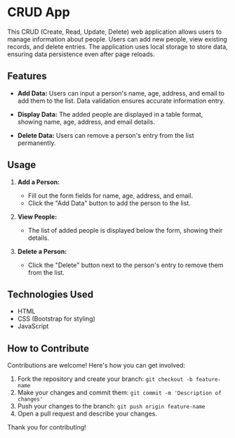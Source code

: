 # CRUD App

This CRUD (Create, Read, Update, Delete) web application allows users to manage information about people. Users can add new people, view existing records, and delete entries. The application uses local storage to store data, ensuring data persistence even after page reloads.

## Features

- **Add Data:** Users can input a person's name, age, address, and email to add them to the list. Data validation ensures accurate information entry.

- **Display Data:** The added people are displayed in a table format, showing name, age, address, and email details.

- **Delete Data:** Users can remove a person's entry from the list permanently.

## Usage

1. **Add a Person:**
   - Fill out the form fields for name, age, address, and email.
   - Click the "Add Data" button to add the person to the list.

2. **View People:**
   - The list of added people is displayed below the form, showing their details.

3. **Delete a Person:**
   - Click the "Delete" button next to the person's entry to remove them from the list.

## Technologies Used

- HTML
- CSS (Bootstrap for styling)
- JavaScript

## How to Contribute

Contributions are welcome! Here's how you can get involved:

1. Fork the repository and create your branch: `git checkout -b feature-name`
2. Make your changes and commit them: `git commit -m 'Description of changes'`
3. Push your changes to the branch: `git push origin feature-name`
4. Open a pull request and describe your changes.

Thank you for contributing!

